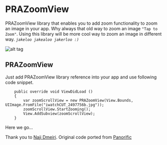 # PRAZoomView #
PRAZoomView library that enables you to add zoom functionality to zoom an image in your app. Why always that old way to zoom an image `"Tap to Zoom"`. Using this library will be more cool way to zoom an image in different way. *`jakeloo jakealoo jakerloo :)`*

![alt tag](https://raw.githubusercontent.com/ndmeiri/Panorific/master/preview.gif)

## PRAZoomView ##
Just add PRAZoomView library reference into your app and use following code snippet.

		public override void ViewDidLoad ()
        {
            var	zoomScrollView = new PRAZoomView(View.Bounds, UIImage.FromFile("iwatchCUT_2497756b.jpg"));
            zoomScrollView.StartZooming();
            View.AddSubview(zoomScrollView);
        }
Here we go...

Thank you to [Naji Dmeiri](http://najidmeiri.com). Original code ported from [Panorific](https://github.com/ndmeiri/Panorific)
